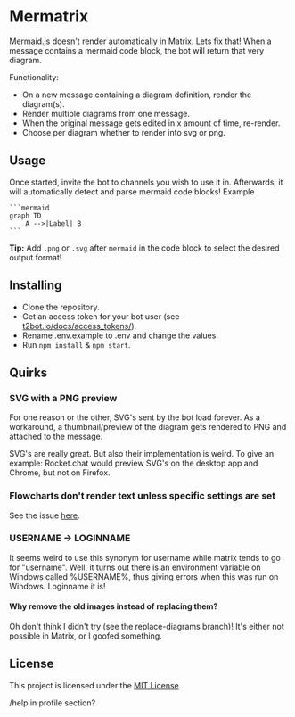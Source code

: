 # Mermatrix

Mermaid.js doesn't render automatically in Matrix. Lets fix that!
When a message contains a mermaid code block, the bot will return that very diagram.

Functionality:
- On a new message containing a diagram definition, render the diagram(s).
- Render multiple diagrams from one message.
- When the original message gets edited in x amount of time, re-render.
- Choose per diagram whether to render into svg or png.

## Usage
Once started, invite the bot to channels you wish to use it in.
Afterwards, it will automatically detect and parse mermaid code blocks! Example

    ```mermaid
    graph TD
        A -->|Label| B
    ```

**Tip:** Add `.png` or `.svg` after `mermaid` in the code block to select the desired output format!


## Installing
- Clone the repository.
- Get an access token for your bot user (see [t2bot.io/docs/access_tokens/](https://t2bot.io/docs/access_tokens/)).
- Rename .env.example to .env and change the values.
- Run `npm install` & `npm start`.

## Quirks
### SVG with a PNG preview
For one reason or the other, SVG's sent by the bot load forever.
As a workaround, a thumbnail/preview of the diagram gets rendered to PNG and attached to the message.

SVG's are really great. But also their implementation is weird. To give an example: Rocket.chat would preview SVG's on the desktop app and Chrome, but not on Firefox.

### Flowcharts don't render text unless specific settings are set
See the issue [here](https://github.com/mermaid-js/mermaid-cli/issues/112).

### USERNAME -> LOGINNAME
It seems weird to use this synonym for username while matrix tends to go for "username". Well, it turns out there is an environment variable on Windows called %USERNAME%, thus giving errors when this was run on Windows. Loginname it is!

#### Why remove the old images instead of replacing them?
Oh don't think I didn't try (see the replace-diagrams branch)! It's either not possible in Matrix, or I goofed something.

## License
This project is licensed under the [MIT License](LICENSE).


/help in profile section?

